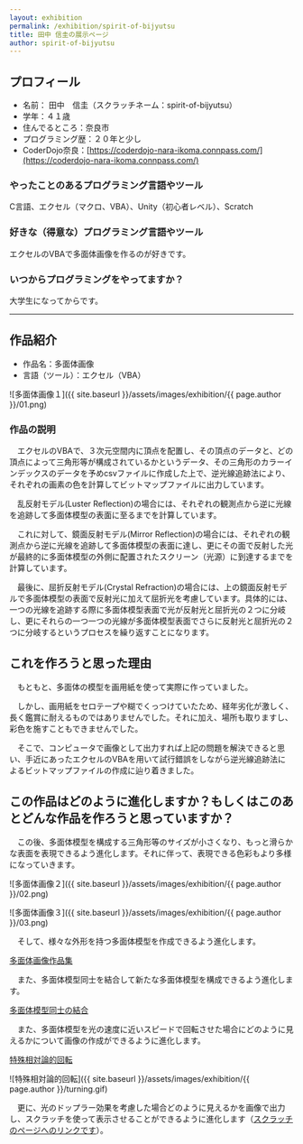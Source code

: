 ```yaml
---
layout: exhibition
permalink: /exhibition/spirit-of-bijyutsu
title: 田中 信圭の展示ページ
author: spirit-of-bijyutsu
---
```

## プロフィール

- 名前： 田中　信圭（スクラッチネーム：spirit-of-bijyutsu）
- 学年：４１歳
- 住んでるところ：奈良市
- プログラミング歴：２０年と少し
- CoderDojo奈良：[https://coderdojo-nara-ikoma.connpass.com/](https://coderdojo-nara-ikoma.connpass.com/)

### やったことのあるプログラミング言語やツール

C言語、エクセル（マクロ、VBA）、Unity（初心者レベル）、Scratch

### 好きな（得意な）プログラミング言語やツール

エクセルのVBAで多面体画像を作るのが好きです。

### いつからプログラミングをやってますか？

大学生になってからです。

---

## 作品紹介

- 作品名：多面体画像
- 言語（ツール）：エクセル（VBA）

![多面体画像１]({{ site.baseurl }}/assets/images/exhibition/{{ page.author }}/01.png)

### 作品の説明

　エクセルのVBAで、３次元空間内に頂点を配置し、その頂点のデータと、どの頂点によって三角形等が構成されているかというデータ、その三角形のカラーインデックスのデータを予めcsvファイルに作成した上で、逆光線追跡法により、それぞれの画素の色を計算してビットマップファイルに出力しています。

　乱反射モデル(Luster Reflection)の場合には、それぞれの観測点から逆に光線を追跡して多面体模型の表面に至るまでを計算しています。

　これに対して、鏡面反射モデル(Mirror Reflection)の場合には、それぞれの観測点から逆に光線を追跡して多面体模型の表面に達し、更にその面で反射した光が最終的に多面体模型の外側に配置されたスクリーン（光源）に到達するまでを計算しています。

　最後に、屈折反射モデル(Crystal Refraction)の場合には、上の鏡面反射モデルで多面体模型の表面で反射光に加えて屈折光を考慮しています。具体的には、一つの光線を追跡する際に多面体模型表面で光が反射光と屈折光の２つに分岐し、更にそれらの一つ一つの光線が多面体模型表面でさらに反射光と屈折光の２つに分岐するというプロセスを繰り返すことになります。

## これを作ろうと思った理由

　もともと、多面体の模型を画用紙を使って実際に作っていました。

　しかし、画用紙をセロテープや糊でくっつけていたため、経年劣化が激しく、長く鑑賞に耐えるものではありませんでした。それに加え、場所も取りますし、彩色を施すこともできませんでした。

　そこで、コンピュータで画像として出力すれば上記の問題を解決できると思い、手近にあったエクセルのVBAを用いて試行錯誤をしながら逆光線追跡法によるビットマップファイルの作成に辿り着きました。

## この作品はどのように進化しますか？もしくはこのあとどんな作品を作ろうと思っていますか？

　この後、多面体模型を構成する三角形等のサイズが小さくなり、もっと滑らかな表面を表現できるよう進化します。それに伴って、表現できる色彩もより多様になっていきます。

![多面体画像２]({{ site.baseurl }}/assets/images/exhibition/{{ page.author }}/02.png)

![多面体画像３]({{ site.baseurl }}/assets/images/exhibition/{{ page.author }}/03.png)

　そして、様々な外形を持つ多面体模型を作成できるよう進化します。

[多面体画像作品集](%E7%94%B0%E4%B8%AD%E3%81%95%E3%82%93%2046f2c2f790fb4371836c856a50dd3f66/%E5%A4%9A%E9%9D%A2%E4%BD%93%E7%94%BB%E5%83%8F%E4%BD%9C%E5%93%81%E9%9B%86%20a13eefae03de45c89f1a819770fa1daf.csv)

　また、多面体模型同士を結合して新たな多面体模型を構成できるよう進化します。

[多面体模型同士の結合](%E7%94%B0%E4%B8%AD%E3%81%95%E3%82%93%2046f2c2f790fb4371836c856a50dd3f66/%E5%A4%9A%E9%9D%A2%E4%BD%93%E6%A8%A1%E5%9E%8B%E5%90%8C%E5%A3%AB%E3%81%AE%E7%B5%90%E5%90%88%2090f443f4cbb745979af8110d8b5c2905.csv)

　また、多面体模型を光の速度に近いスピードで回転させた場合にどのように見えるかについて画像の作成ができるように進化します。

[特殊相対論的回転](%E7%94%B0%E4%B8%AD%E3%81%95%E3%82%93%2046f2c2f790fb4371836c856a50dd3f66/%E7%89%B9%E6%AE%8A%E7%9B%B8%E5%AF%BE%E8%AB%96%E7%9A%84%E5%9B%9E%E8%BB%A2%206b8c1dcf610a4f54a094050ea426c26f.csv)

![特殊相対論的回転]({{ site.baseurl }}/assets/images/exhibition/{{ page.author }}/turning.gif)

　更に、光のドップラー効果を考慮した場合どのように見えるかを画像で出力し、スクラッチを使って表示させることができるように進化します（[スクラッチのページへのリンクです](https://scratch.mit.edu/projects/510460707/)）。
